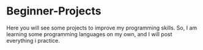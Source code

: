 # Beginner-Projects
Here you will see some projects to improve my programming skills. So, I am learning some programming languages ​​on my own, and I will post everything i practice.
